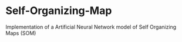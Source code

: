 # Self-Organizing-Map
Implementation of a Artificial Neural Network model of Self Organizing Maps (SOM)
